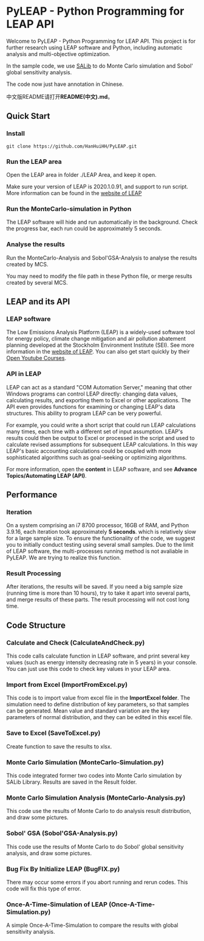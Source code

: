 # PyLEAP - Python Programming for LEAP API

Welcome to PyLEAP - Python Programming for LEAP API. This project is for further research using LEAP software and Python, including automatic analysis and multi-objective optimization.  

In the sample code, we use [SALib](https://github.com/SALib/SALib) to do Monte Carlo simulation and Sobol' global sensitivity analysis.

The code now just have annotation in Chinese.

中文版README请打开**README(中文).md**。


## Quick Start

### Install
    git clone https://github.com/HanHuiHH/PyLEAP.git

### Run the LEAP area
Open the LEAP area in folder ./LEAP Area, and keep it open. 

Make sure your version of LEAP is 2020.1.0.91, and support to run script. 
More information can be found in the [website of LEAP](https://leap.sei.org)

### Run the MonteCarlo-simulation in Python 
The LEAP software will hide and run automatically in the background. 
Check the progress bar, each run could be approximately 5 seconds.

### Analyse the results
Run the MonteCarlo-Analysis and Sobol'GSA-Analysis to analyse the results created by MCS.

You may need to modify the file path in these Python file, or merge results created by several MCS.


## LEAP and its API

### LEAP software

The Low Emissions Analysis Platform (LEAP) is a widely-used software tool for energy policy, climate change mitigation and air pollution abatement planning developed at the Stockholm Environment Institute (SEI). See more information in the [website of LEAP](https://leap.sei.org). You can also get start quickly by their [Open Youtube Courses](https://www.youtube.com/watch?v=y4b2KCIxOJU&list=PLX-Kjcc7K01EOTxozEEBu2aerJmZ6ZfRT&ab_channel=LEAPPlatform).

### API in LEAP

LEAP can act as a standard "COM Automation Server," meaning that other Windows programs can control LEAP directly: changing data values, calculating results, and exporting them to Excel or other applications. The API even provides functions for examining or changing LEAP's data structures. This ability to program LEAP can be very powerful.   

For example, you could write a short script that could run LEAP calculations many times, each time with a different set of input assumption. LEAP's results could then be output to Excel or processed in the script and used to calculate revised assumptions for subsequent LEAP calculations. In this way LEAP's basic accounting calculations could be coupled with more sophisticated algorithms such as goal-seeking or optimizing algorithms.  

For more information, open the **content** in LEAP software, and see **Advance Topics/Automating LEAP (API)**.  


## Performance

### Iteration

On a system comprising an i7 8700 processor, 16GB of RAM, and Python 3.9.16, each iteration took approximately **5 seconds**. which is relatively slow for a large sample size. To ensure the functionality of the code, we suggest you to initially conduct testing using several small samples. Due to the limit of LEAP software, the multi-processes running method is not avaliable in PyLEAP. We are trying to realize this function.

### Result Processing

After iterations, the results will be saved. If you need a big sample size (running time is more than 10 hours), try to take it apart into several parts, and merge results of these parts. The result processing will not cost long time.


## Code Structure

### Calculate and Check (CalculateAndCheck.py)
This code calls calculate function in LEAP software, and print several key values (such as energy intensity decreasing rate in 5 years) in your console. You can just use this code to check key values in your LEAP area.

### Import from Excel (ImportFromExcel.py)
This code is to import value from excel file in the **ImportExcel folder**. The simulation need to define distribution of key parameters, so that samples can be generated. Mean value and standard variation are the key parameters of normal distribution, and they can be edited in this excel file. 

### Save to Excel (SaveToExcel.py)
Create function to save the results to xlsx.

### Monte Carlo Simulation (MonteCarlo-Simulation.py)
This code integrated former two codes into Monte Carlo simulation by SALib Library. Results are saved in the Result folder.

### Monte Carlo Simulation Analysis (MonteCarlo-Analysis.py)
This code use the results of Monte Carlo to do analysis result distribution, and draw some pictures.

### Sobol' GSA (Sobol'GSA-Analysis.py)
This code use the results of Monte Carlo to do Sobol' global sensitivity analysis, and draw some pictures.

### Bug Fix By Initialize LEAP (BugFIX.py)
There may occur some errors if you abort running and rerun codes. This code will fix this type of error.

### Once-A-Time-Simulation of LEAP (Once-A-Time-Simulation.py)
A simple Once-A-Time-Simulation to compare the results with global sensitivity analysis.
